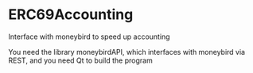 # ERC69Accounting
Interface with moneybird to speed up accounting

You need the library moneybirdAPI, which interfaces with moneybird via REST, and you need Qt to build the program
